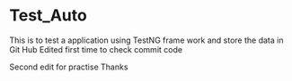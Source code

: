 # Test_Auto
This is to test a application using TestNG frame work and store the data in Git Hub
Edited first time to check commit code

Second edit for practise
Thanks
